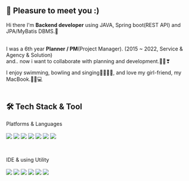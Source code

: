 <h2>👋 Pleasure to meet you :)</h2>
Hi there  I'm <b>Backend developer</b> using JAVA, Spring boot(REST API) and JPA/MyBatis DBMS.📡 <br/>

<br/>I was a 6th year <b>Planner / PM</b>(Project Manager). (2015 ~ 2022, Service & Agency & Solution)<br/>
and.. now i want to collaborate with planning and development.🙏🏻❣

I enjoy swimming, bowling and singing🏊🏼🎳💃, and love my girl-friend, my MacBook.👫🏻💻 <br/>
<br/>

<h2>🛠 <b>Tech Stack & Tool</b></h2>
<div>
<p align="left"> Platforms & Languages<br>
<br>
<img src="https://img.shields.io/badge/C-A8B9CC?style=for-the-badge&logo=C&logoColor=black">
<img src="https://img.shields.io/badge/Java-000000?style=for-the-badge&logo=Java&logoColor=white">
<img src="https://img.shields.io/badge/SpringBoot-6DB33F?style=for-the-badge&logo=springboot&logoColor=black">
<img src="https://img.shields.io/badge/javascript-F7DF1E?style=for-the-badge&logo=javascript&logoColor=black">
<img src="https://img.shields.io/badge/jquery-0769AD?style=for-the-badge&logo=jquery&logoColor=black">
<img src="https://img.shields.io/badge/mysql-4479A1?style=for-the-badge&logo=mysql&logoColor=black">
<img src="https://img.shields.io/badge/OracleDBMS-F80000?style=for-the-badge&logo=oracle&logoColor=white">
</p>
</div>

<br/>

<div>
<p align="left"> IDE & using Utility<br>
<br>
<img src="https://img.shields.io/badge/intellij idea-000000?style=for-the-badge&logo=intellij idea&logoColor=white">
<img src="https://img.shields.io/badge/eclipse ide-2C2255?style=for-the-badge&logo=eclipse ide&logoColor=white">
<img src="https://img.shields.io/badge/github-181717?style=for-the-badge&logo=github&logoColor=white">
<img src="https://img.shields.io/badge/mac os-000000?style=for-the-badge&logo=macos&logoColor=white">
<img src="https://img.shields.io/badge/SWAGGER-85EA2D?style=for-the-badge&logo=SWAGGER&logoColor=black">
<img src="https://img.shields.io/badge/notion-000000?style=for-the-badge&logo=notion&logoColor=white">
</p>
</div>
